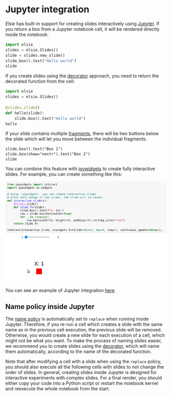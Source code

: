 # Jupyter integration
*Elsie* has built-in support for creating slides interactively using
[Jupyter](https://jupyter.org/). If you return a box from a Jupyter notebook cell, it will be
rendered directly inside the notebook:
```python
import elsie
slides = elsie.Slides()
slide = slides.new_slide()
slide.box().text("Hello world")
slide
```
If you create slides using the [decorator](basics.md#decorator) approach, you need to return the
decorated function from the cell:
```python
import elsie
slides = elsie.Slides()

@slides.slide()
def hello(slide):
    slide.box().text("Hello world")
hello
```

If your slide contains multiple [fragments](revealing.md), there will be two buttons below the slide
which will let you move between the individual fragments:
```elsie
slide.box().text("Box 1")
slide.box(show="next+").text("Box 2")
slide
```

You can combine this feature with [ipywidgets](https://ipywidgets.readthedocs.io/en/latest/) to
create fully interactive slides. For example, you can create something like this:

![Elsie Jupyter interactive example](../imgs/elsie-jupyter-interactive.gif)

You can see an example of Jupyter integration
[here](https://github.com/spirali/elsie/tree/master/examples/jupyter).

## Name policy inside Jupyter
The [name policy](basics.md#name-policy) is automatically set to `replace` when running inside
Jupyter. Therefore, if you re-run a cell which creates a slide with the same name as in the previous
cell execution, the previous slide will be removed. Otherwise, you would create a new slide for each
execution of a cell, which might not be what you want. To make the process of naming slides easier,
we recommend you to create slides using the [decorator](basics.md#decorator), which will name them
automatically, according to the name of the decorated function.

Note that after modifying a cell with a slide when using the `replace` policy, you should also
execute all the following cells with slides to not change the order of slides. In general, creating
slides inside Jupyter is designed for interactive experiments with complex slides. For a final
render, you should either copy your code into a Python script or restart the notebook kernel and
reexecute the whole notebook from the start.
